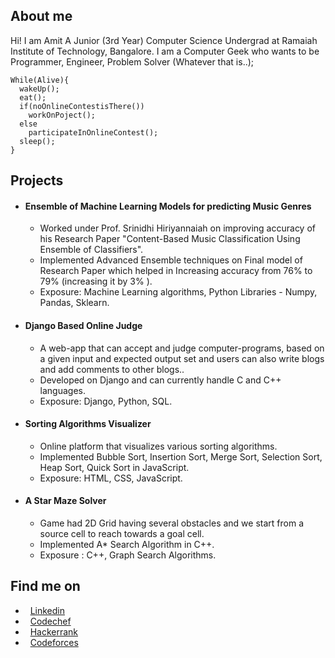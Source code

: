 ## About me
Hi! I am Amit
A Junior (3rd Year) Computer Science Undergrad at Ramaiah Institute of Technology, Bangalore.
I am a Computer Geek who wants to be Programmer, Engineer, Problem Solver (Whatever that is..);

```markup
While(Alive){
  wakeUp();
  eat();
  if(noOnlineContestisThere())
    workOnPoject();
  else
    participateInOnlineContest();
  sleep();
}
```


##  Projects

* #### Ensemble of Machine Learning Models for predicting Music Genres
  * Worked under Prof. Srinidhi Hiriyannaiah on improving accuracy of his
  Research Paper "Content-Based Music Classification Using Ensemble
  of Classifiers".
  * Implemented Advanced Ensemble techniques on Final model of
  Research Paper which helped in Increasing accuracy from 76% to 79% 
  (increasing it by 3% ).
  * Exposure: Machine Learning algorithms, Python Libraries - Numpy,
  Pandas, Sklearn.
   
* #### Django Based Online Judge
  * A web-app that can accept and judge computer-programs, based on a
  given input and expected output set and users can also write blogs
  and add comments to other blogs..
  * Developed on Django and can currently handle C and C++ languages.
  * Exposure: Django, Python, SQL.
  
* #### Sorting Algorithms Visualizer
  * Online platform that visualizes various sorting algorithms.
  * Implemented Bubble Sort, Insertion Sort, Merge Sort, Selection Sort,
Heap Sort, Quick Sort in JavaScript.
  * Exposure: HTML, CSS, JavaScript.

* #### A Star Maze Solver
  * Game had 2D Grid having several obstacles and we start from a source
cell to reach towards a goal cell.
  * Implemented A* Search Algorithm in C++.
  * Exposure : C++, Graph Search Algorithms.
  
  
##  Find me on

* &nbsp; [Linkedin](https://www.linkedin.com/in/amitdu6ey/)
* &nbsp; [Codechef](https://www.codechef.com/users/amitdu6ey)
* &nbsp; [Hackerrank](https://www.hackerrank.com/amitdu6ey)
* &nbsp; [Codeforces](https://codeforces.com/profile/amitdu6ey)
